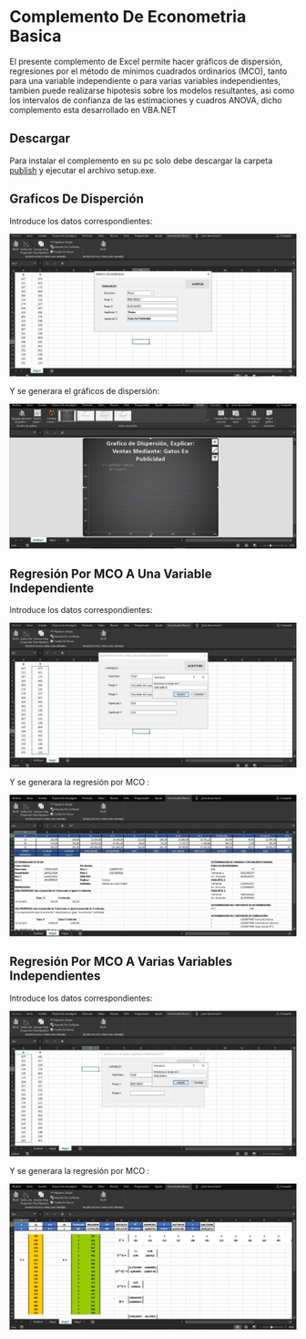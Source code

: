# Complemento De Econometria Basica  

El presente complemento de Excel permite hacer gráficos de dispersión, regresiones por el método de mínimos cuadrados ordinarios (MCO), tanto para una variable independiente o para varias variables independientes, tambien puede realizarse hipotesis sobre los modelos resultantes, asi como los intervalos de confianza de las estimaciones y cuadros ANOVA, dicho complemento esta desarrollado en VBA.NET

## Descargar
Para instalar el complemento en su pc solo debe descargar la carpeta [publish](https://github.com/LASPUMSS/COMPLEMENTO-DE-ECONOMETRIA-BASICA/tree/master/publish) y ejecutar el archivo setup.exe.

## Graficos De Disperción
Introduce los datos correspondientes:

![](Resources/img_form_grafico2.jpg)

Y se generara el gráficos de dispersión:

![](https://raw.githubusercontent.com/LASPUMSS/COMPLEMENTO-DE-ECONOMETRIA-BASICA/master/Resources/grafico_dispersion.jpg)


## Regresión Por MCO A Una Variable Independiente

Introduce los datos correspondientes:

![](Resources/img_form_RLUV.jpg)

Y se generara la regresión por MCO :

![](Resources/RLUV.jpg)

## Regresión Por MCO A Varias Variables Independientes

Introduce los datos correspondientes:

![](Resources/img_form_RLVV.jpg)

Y se generara la regresión por MCO :

![](Resources/RLVV.jpg)
